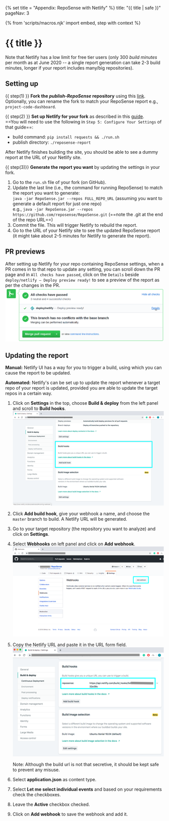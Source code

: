 {% set title = "Appendix: RepoSense with Netlify" %}
<frontmatter>
  title: "{{ title | safe }}"
  pageNav: 3
</frontmatter>

{% from 'scripts/macros.njk' import embed, step with context %}

<h1 class="display-4"><md>{{ title }}</md></h1>

<div id="section-setting-up">

<box type="warning" seamless>

Note that Netlify has a low limit for free tier users (only 300 _build minutes_ per month as at June 2020 -- a single report generation can take 2-3 build minutes, longer if your report includes many/big repositories).
</box>

<!-- ==================================================================================================== -->

## Setting up

{{ step(1) }} **Fork the _publish-RepoSense_ repository** using this [link](https://github.com/RepoSense/publish-RepoSense/fork). Optionally, you can rename the fork to match your RepoSense report e.g., `project-code-dashboard`.

{{ step(2) }} **Set up Netlify for your fork** as described in this [guide](https://www.netlify.com/blog/2016/09/29/a-step-by-step-guide-deploying-on-netlify/).<br>
   ==You will need to use the following in `Step 5: Configure Your Settings` of that guide==:
   * build command: `pip install requests && ./run.sh`<br>
   * publish directory: `./reposense-report`

   After Netlify finishes building the site, you should be able to see a dummy report at the URL of your Netlify site.

{{ step(3)}} **Generate the report you want** by updating the settings in your fork.

   1. Go to the `run.sh` file of your fork (on GitHub).
   1. Update the last line (i.e., the command for running RepoSense) to match the report you want to generate:<br>
      `java -jar RepoSense.jar --repos FULL_REPO_URL` (assuming you want to generate a default report for just one repo)<br>
     e.g., `java -jar RepoSense.jar --repos https://github.com/reposense/RepoSense.git` (==note the .git at the end of the repo URL==)
   1. Commit the file. This will trigger Netlify to rebuild the report.
   1. Go to the URL of your Netlify site to see the updated RepoSense report (it might take about 2-5 minutes for Netlify to generate the report).
</div>

<!-- ==================================================================================================== -->

<div id="section-pr-previews">

## PR previews

After setting up Netlify for your repo containing RepoSense settings, when a PR comes in to that repo to update any setting, you can scroll down the PR page and in `All checks have passed`, click on the `Details` beside `deploy/netlify — Deploy preview ready!` to see a preview of the report as per the changes in the PR.
![Netlify Preview](../images/publishingguide-netlifypreview.png "Netlify Preview")
</div>

<!-- ==================================================================================================== -->

## Updating the report

**Manual:** Netlify UI has a way for you to trigger a build, using which you can cause the report to be updated.

**Automated:** Netlify's can be set up to update the report whenever a target repo of your report is updated, provided you are able to update the target repos in a certain way.

1. Click on **Settings** in the top, choose **Build & deploy** from the left panel and scroll to **Build hooks**.
   ![Build hooks](../images/using-netlify-build-hooks.png)
1. Click **Add build hook**, give your webhook a name, and choose the `master` branch to build. A Netlify URL will be generated.
1. Go to your target repository (the repository you want to analyze) and click on **Settings**.
1. Select **Webhooks** on left panel and click on **Add webhook**.
   ![Add webhook](../images/using-netlify-add-hook.png)
1. Copy the Netlify URL and paste it in the URL form field.
   ![Webhook url](../images/using-netlify-url.png)

   <box type="info" seamless>

   Note: Although the build url is not that secretive, it should be kept safe to prevent any misuse.
   </box>
1. Select **application.json** as content type.
1. Select **Let me select individual events** and based on your requirements check the checkboxes.
1. Leave the **Active** checkbox checked.
1. Click on **Add webhook** to save the webhook and add it.
